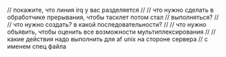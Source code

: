 // покажите, что линия irq у вас разделяется
//
// что нужно сделать в обработчике прерывания, чтобы тасклет потом стал
// выполняться?
//
// что нужно создать? в какой последовательности?
// 
// что нужно объявить, чтобы оценить все возможности мультиплексирования
//
// какие действия надо выполнить для af unix на стороне сервера
// с именем спец файла
